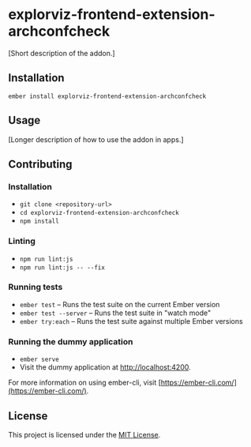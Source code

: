 explorviz-frontend-extension-archconfcheck
==============================================================================

[Short description of the addon.]

Installation
------------------------------------------------------------------------------

```
ember install explorviz-frontend-extension-archconfcheck
```


Usage
------------------------------------------------------------------------------

[Longer description of how to use the addon in apps.]


Contributing
------------------------------------------------------------------------------

### Installation

* `git clone <repository-url>`
* `cd explorviz-frontend-extension-archconfcheck`
* `npm install`

### Linting

* `npm run lint:js`
* `npm run lint:js -- --fix`

### Running tests

* `ember test` – Runs the test suite on the current Ember version
* `ember test --server` – Runs the test suite in "watch mode"
* `ember try:each` – Runs the test suite against multiple Ember versions

### Running the dummy application

* `ember serve`
* Visit the dummy application at [http://localhost:4200](http://localhost:4200).

For more information on using ember-cli, visit [https://ember-cli.com/](https://ember-cli.com/).

License
------------------------------------------------------------------------------

This project is licensed under the [MIT License](LICENSE.md).
